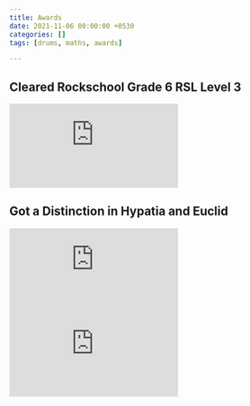 ```yaml
---
title: Awards
date: 2021-11-06 00:00:00 +0530
categories: []
tags: [drums, maths, awards]

---
```


## Cleared Rockschool Grade 6 RSL Level 3

<embed src="https://cialfo-attachments.s3.ap-southeast-1.amazonaws.com/uploads/3abf0da470715fe7e0ada97ec1d053bc/229c0a277ba2e3138a39f19b1e509ce6/bd5e0a6ba7157357488d5680019068dc/8078f03bbdf4a1a5b41617aa60d16c06/Rockschool.pdf">

## Got a Distinction in Hypatia and Euclid

<embed src="https://cialfo-attachments.s3.ap-southeast-1.amazonaws.com/uploads/3abf0da470715fe7e0ada97ec1d053bc/229c0a277ba2e3138a39f19b1e509ce6/bd5e0a6ba7157357488d5680019068dc/5be1b6b54ccd9b77f7a5a10005db45ac/Euclid_Distinction.pdf">

<embed src="https://cialfo-attachments.s3.ap-southeast-1.amazonaws.com/uploads/3abf0da470715fe7e0ada97ec1d053bc/229c0a277ba2e3138a39f19b1e509ce6/bd5e0a6ba7157357488d5680019068dc/e84ec560dd7aad61b8537c3442e7790f/Hypatia_Distinction.pdf">